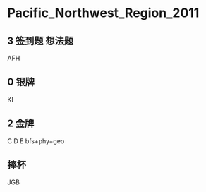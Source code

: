 # Pacific_Northwest_Region_2011

## 3 签到题 想法题 
AFH



## 0 银牌
KI

## 2 金牌
C
D
E bfs+phy+geo

## 捧杯
JGB